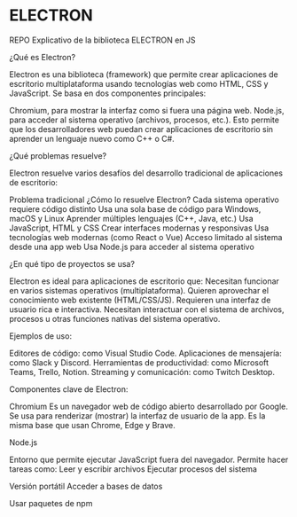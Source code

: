 # ELECTRON
REPO Explicativo de la biblioteca ELECTRON en JS

¿Qué es Electron?

Electron es una biblioteca (framework) que permite crear aplicaciones de escritorio multiplataforma usando tecnologías web como HTML, CSS y JavaScript. Se basa en dos componentes principales:

Chromium, para mostrar la interfaz como si fuera una página web.
Node.js, para acceder al sistema operativo (archivos, procesos, etc.).
Esto permite que los desarrolladores web puedan crear aplicaciones de escritorio sin aprender un lenguaje nuevo como C++ o C#.

¿Qué problemas resuelve?

Electron resuelve varios desafíos del desarrollo tradicional de aplicaciones de escritorio:

Problema tradicional	¿Cómo lo resuelve Electron?
Cada sistema operativo requiere código distinto	Usa una sola base de código para Windows, macOS y Linux
Aprender múltiples lenguajes (C++, Java, etc.)	Usa JavaScript, HTML y CSS
Crear interfaces modernas y responsivas	Usa tecnologías web modernas (como React o Vue)
Acceso limitado al sistema desde una app web	Usa Node.js para acceder al sistema operativo

¿En qué tipo de proyectos se usa?

Electron es ideal para aplicaciones de escritorio que:
Necesitan funcionar en varios sistemas operativos (multiplataforma).
Quieren aprovechar el conocimiento web existente (HTML/CSS/JS).
Requieren una interfaz de usuario rica e interactiva.
Necesitan interactuar con el sistema de archivos, procesos u otras funciones nativas del sistema operativo.

Ejemplos de uso:

Editores de código: como Visual Studio Code.
Aplicaciones de mensajería: como Slack y Discord.
Herramientas de productividad: como Microsoft Teams, Trello, Notion.
Streaming y comunicación: como Twitch Desktop.

Componentes clave de Electron:

Chromium
Es un navegador web de código abierto desarrollado por Google.
Se usa para renderizar (mostrar) la interfaz de usuario de la app.
Es la misma base que usan Chrome, Edge y Brave.

Node.js

Entorno que permite ejecutar JavaScript fuera del navegador.
Permite hacer tareas como:
Leer y escribir archivos
Ejecutar procesos del sistema



Versión portátil
Acceder a bases de datos

Usar paquetes de npm
